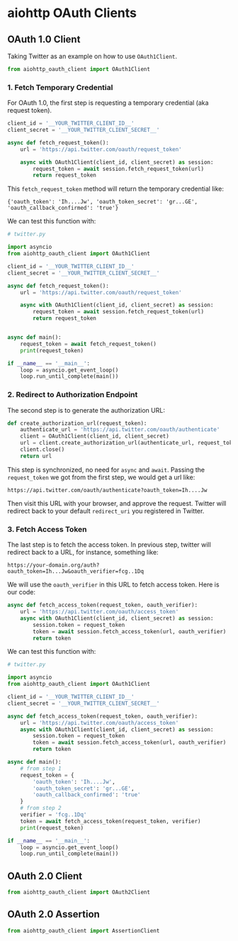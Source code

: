 # aiohttp OAuth Clients


## OAuth 1.0 Client

Taking Twitter as an example on how to use `OAuth1Client`.

```python
from aiohttp_oauth_client import OAuth1Client
```

### 1. Fetch Temporary Credential

For OAuth 1.0, the first step is requesting a temporary credential (aka
request token).


```python
client_id = '__YOUR_TWITTER_CLIENT_ID__'
client_secret = '__YOUR_TWITTER_CLIENT_SECRET__'

async def fetch_request_token():
    url = 'https://api.twitter.com/oauth/request_token'

    async with OAuth1Client(client_id, client_secret) as session:
        request_token = await session.fetch_request_token(url)
        return request_token
```

This `fetch_request_token` method will return the temporary credential like:

```
{'oauth_token': 'Ih....Jw', 'oauth_token_secret': 'gr...GE', 'oauth_callback_confirmed': 'true'}
```

We can test this function with:

```py
# twitter.py

import asyncio
from aiohttp_oauth_client import OAuth1Client

client_id = '__YOUR_TWITTER_CLIENT_ID__'
client_secret = '__YOUR_TWITTER_CLIENT_SECRET__'

async def fetch_request_token():
    url = 'https://api.twitter.com/oauth/request_token'

    async with OAuth1Client(client_id, client_secret) as session:
        request_token = await session.fetch_request_token(url)
        return request_token


async def main():
    request_token = await fetch_request_token()
    print(request_token)

if __name__ == '__main__':
    loop = asyncio.get_event_loop()
    loop.run_until_complete(main())
```


### 2. Redirect to Authorization Endpoint

The second step is to generate the authorization URL:

```py
def create_authorization_url(request_token):
    authenticate_url = 'https://api.twitter.com/oauth/authenticate'
    client = OAuth1Client(client_id, client_secret)
    url = client.create_authorization_url(authenticate_url, request_token['oauth_token'])
    client.close()
    return url
```

This step is synchronized, no need for `async` and `await`. Passing the
`request_token` we got from the first step, we would get a url like:

```
https://api.twitter.com/oauth/authenticate?oauth_token=Ih....Jw
```

Then visit this URL with your browser, and approve the request. Twitter
will redirect back to your default `redirect_uri` you registered in Twitter.

### 3. Fetch Access Token

The last step is to fetch the access token. In previous step, twitter
will redirect back to a URL, for instance, something like:

```
https://your-domain.org/auth?oauth_token=Ih...Jw&oauth_verifier=fcg..1Dq
```

We will use the `oauth_verifier` in this URL to fetch access token. Here
is our code:


```py
async def fetch_access_token(request_token, oauth_verifier):
    url = 'https://api.twitter.com/oauth/access_token'
    async with OAuth1Client(client_id, client_secret) as session:
        session.token = request_token
        token = await session.fetch_access_token(url, oauth_verifier)
        return token
```

We can test this function with:

```py
# twitter.py

import asyncio
from aiohttp_oauth_client import OAuth1Client

client_id = '__YOUR_TWITTER_CLIENT_ID__'
client_secret = '__YOUR_TWITTER_CLIENT_SECRET__'

async def fetch_access_token(request_token, oauth_verifier):
    url = 'https://api.twitter.com/oauth/access_token'
    async with OAuth1Client(client_id, client_secret) as session:
        session.token = request_token
        token = await session.fetch_access_token(url, oauth_verifier)
        return token

async def main():
    # from step 1
    request_token = {
        'oauth_token': 'Ih....Jw',
        'oauth_token_secret': 'gr...GE',
        'oauth_callback_confirmed': 'true'
    }
    # from step 2
    verifier = 'fcg..1Dq'
    token = await fetch_access_token(request_token, verifier)
    print(request_token)

if __name__ == '__main__':
    loop = asyncio.get_event_loop()
    loop.run_until_complete(main())
```


## OAuth 2.0 Client

```python
from aiohttp_oauth_client import OAuth2Client

```


## OAuth 2.0 Assertion

```python
from aiohttp_oauth_client import AssertionClient
```
